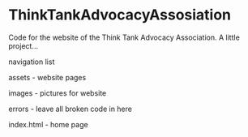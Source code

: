 # ThinkTankAdvocacyAssosiation
Code for the website of the Think Tank Advocacy Association. A little project...

navigation list

assets - website pages

images - pictures for website

errors - leave all  broken code in here

index.html - home page
